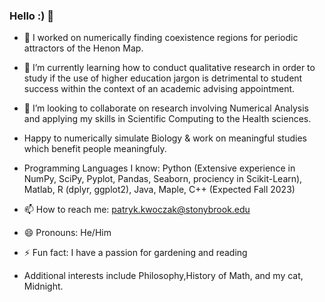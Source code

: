 ### Hello :) 👋



- 🔭 I worked on numerically finding coexistence regions for periodic attractors of the Henon Map.

- 🌱 I’m currently learning how to conduct qualitative research in order to study if the use of higher education jargon is detrimental
to student success within the context of an academic advising appointment.
- 👯 I’m looking to collaborate on research involving Numerical Analysis and applying my skills in Scientific Computing to the Health
  sciences.
- Happy to numerically simulate Biology & work on meaningful studies which benefit people meaningfuly.

- Programming Languages I know: Python (Extensive experience in NumPy, SciPy, Pyplot, Pandas, Seaborn, pro ciency in Scikit-Learn), Matlab, R (dplyr, ggplot2), Java, Maple, C++ (Expected Fall 2023)

- 📫 How to reach me: patryk.kwoczak@stonybrook.edu

- 😄 Pronouns: He/Him

- ⚡ Fun fact: I have a passion for gardening and reading

- Additional interests include Philosophy,History of Math, and my cat, Midnight. 
